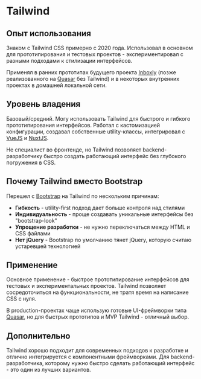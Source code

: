 # Tailwind

## Опыт использования

Знаком с Tailwind CSS примерно с 2020 года. Использовал в основном для прототипирования и тестовых проектов - экспериментировал с разными подходами к стилизации интерфейсов.

Применял в ранних прототипах будущего проекта [Inboxly](../../experience/projects/Inboxly.md) (позже реализованного на [Quasar](Quasar.md) без Tailwind) и в некоторых внутренних проектах в домашней локальной сети.

## Уровень владения

Базовый/средний. Могу использовать Tailwind для быстрого и гибкого прототипирования интерфейсов. Работал с кастомизацией конфигурации, создавал собственные utility-классы, интегрировал с [VueJS](VueJS.md) и [NuxtJS](NuxtJS.md).

Не специалист во фронтенде, но Tailwind позволяет backend-разработчику быстро создать работающий интерфейс без глубокого погружения в CSS.

## Почему Tailwind вместо Bootstrap

Перешел с [Bootstrap](Bootstrap.md) на Tailwind по нескольким причинам:

- **Гибкость** - utility-first подход дает больше контроля над стилями
- **Индивидуальность** - проще создавать уникальные интерфейсы без "bootstrap-look"
- **Упрощение разработки** - не нужно переключаться между HTML и CSS файлами
- **Нет jQuery** - Bootstrap по умолчанию тянет jQuery, которую считаю устаревшей технологией

## Применение

Основное применение - быстрое прототипирование интерфейсов для тестовых и экспериментальных проектов. Tailwind позволяет сосредоточиться на функциональности, не тратя время на написание CSS с нуля.

В production-проектах чаще использую готовые UI-фреймворки типа [Quasar](Quasar.md), но для быстрых прототипов и MVP Tailwind - отличный выбор.

## Дополнительно

Tailwind хорошо подходит для современных подходов к разработке и отлично интегрируется с компонентными фреймворками. Для backend-разработчика, которому нужно быстро сделать работающий интерфейс - это один из лучших вариантов.

